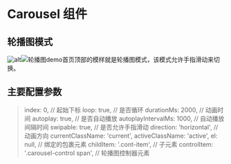 # Carousel 组件

## 轮播图模式
![alt](http://)![轮播图demo](https://s3.wandougongzhu.cn/s/51/home_609994.png)首页顶部的模样就是轮播图模式，该模式允许手指滑动来切换。

## 主要配置参数
>index: 0, // 起始下标
 loop: true, // 是否循环
 durationMs: 2000, // 动画时间
 autoplay: true, // 是否自动播放
 autoplayIntervalMs: 1000, // 自动播放间隔时间
 swipable: true, // 是否允许手指滑动
 direction: 'horizontal', // 动画方向
 currentClassName: 'current',
 activeClassName: 'active',
 el: null, // 绑定的包裹元素
 childItem: '.cont-item', // 子元素
 controlItem: '.carousel-control span', // 轮播图控制器元素
 
 